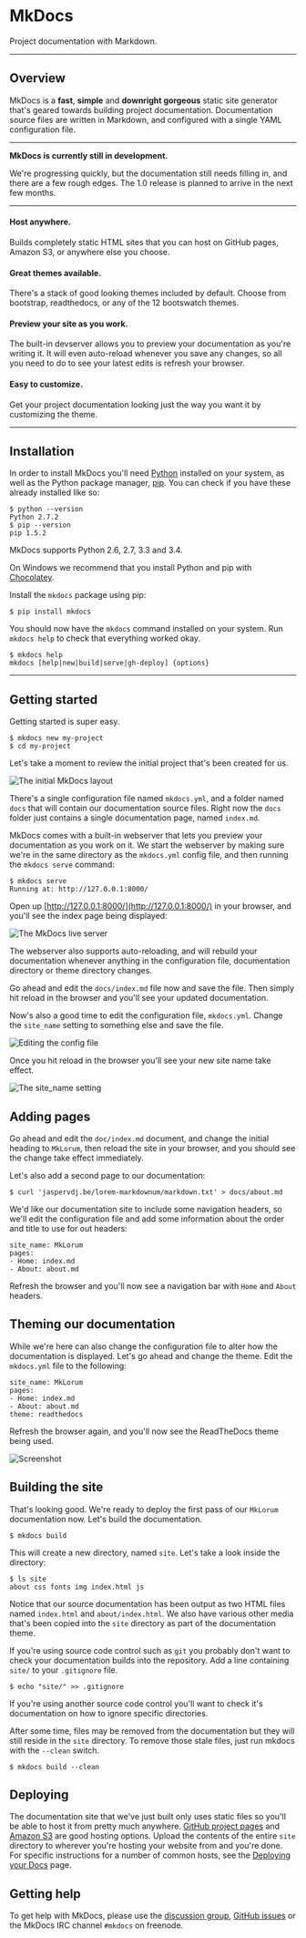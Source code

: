 # MkDocs

Project documentation with&nbsp;Markdown.

---

## Overview

MkDocs is a **fast**, **simple** and **downright gorgeous** static site generator that's geared towards building project documentation. Documentation source files are written in Markdown, and configured with a single YAML configuration file.

---

**MkDocs is currently still in development.**

We're progressing quickly, but the documentation still needs filling in, and there are a few rough edges.  The 1.0 release is planned to arrive in the next few months.

---

#### Host anywhere.

Builds completely static HTML sites that you can host on GitHub pages, Amazon S3, or anywhere else you choose.

#### Great themes available.

There's a stack of good looking themes included by default. Choose from bootstrap, readthedocs, or any of the 12 bootswatch themes.

#### Preview your site as you work.

The built-in devserver allows you to preview your documentation as you're writing it. It will even auto-reload whenever you save any changes, so all you need to do to see your latest edits is refresh your browser.

#### Easy to customize.

Get your project documentation looking just the way you want it by customizing the theme.

---

## Installation

In order to install MkDocs you'll need [Python] installed on your system, as well as the Python package manager, [pip].  You can check if you have these already installed like so:

    $ python --version
    Python 2.7.2
    $ pip --version
    pip 1.5.2

MkDocs supports Python 2.6, 2.7, 3.3 and 3.4.

On Windows we recommend that you install Python and pip with [Chocolatey].

Install the `mkdocs` package using pip:

    $ pip install mkdocs

You should now have the `mkdocs` command installed on your system.  Run `mkdocs help` to check that everything worked okay.

    $ mkdocs help
    mkdocs [help|new|build|serve|gh-deploy] {options}

---


## Getting started

Getting started is super easy.

    $ mkdocs new my-project
    $ cd my-project

Let's take a moment to review the initial project that's been created for us.

![The initial MkDocs layout](img/initial-layout.png)

There's a single configuration file named `mkdocs.yml`, and a folder named `docs` that will contain our documentation source files.  Right now the `docs` folder just contains a single documentation page, named `index.md`.

MkDocs comes with a built-in webserver that lets you preview your documentation as you work on it. We start the webserver by making sure we're in the same directory as the `mkdocs.yml` config file, and then running the `mkdocs serve` command:

    $ mkdocs serve
	Running at: http://127.0.0.1:8000/

Open up [http://127.0.0.1:8000/](http://127.0.0.1:8000/) in your browser, and you'll see the index page being displayed:

![The MkDocs live server](img/screenshot.png)

The webserver also supports auto-reloading, and will rebuild your documentation whenever anything in the configuration file, documentation directory or theme directory changes.

Go ahead and edit the `docs/index.md` file now and save the file. Then simply hit reload in the browser and you'll see your updated documentation.

Now's also a good time to edit the configuration file, `mkdocs.yml`.  Change the `site_name` setting to something else and save the file.

![Editing the config file](img/initial-config.png)

Once you hit reload in the browser you'll see your new site name take effect.

![The site_name setting](img/site-name.png)

## Adding pages

Go ahead and edit the `doc/index.md` document, and change the initial heading to `MkLorum`, then reload the site in your browser, and you should see the change take effect immediately.

Let's also add a second page to our documentation:

    $ curl 'jaspervdj.be/lorem-markdownum/markdown.txt' > docs/about.md

We'd like our documentation site to include some navigation headers, so we'll edit the configuration file and add some information about the order and title to use for out headers:

    site_name: MkLorum
    pages:
    - Home: index.md
    - About: about.md

Refresh the browser and you'll now see a navigation bar with `Home` and `About` headers.

## Theming our documentation

While we're here can also change the configuration file to alter how the documentation is displayed.  Let's go ahead and change the theme.  Edit the `mkdocs.yml` file to the following:

    site_name: MkLorum
    pages:
    - Home: index.md
    - About: about.md
    theme: readthedocs


Refresh the browser again, and you'll now see the ReadTheDocs theme being used.

![Screenshot](img/readthedocs.png)

## Building the site

That's looking good.  We're ready to deploy the first pass of our `MkLorum` documentation now.  Let's build the documentation.

    $ mkdocs build

This will create a new directory, named `site`.  Let's take a look inside the directory:

    $ ls site
    about css fonts img index.html js

Notice that our source documentation has been output as two HTML files named `index.html` and `about/index.html`.  We also have various other media that's been copied into the `site` directory as part of the documentation theme.

If you're using source code control such as `git` you probably don't want to check your documentation builds into the repository.  Add a line containing `site/` to your `.gitignore` file.

    $ echo "site/" >> .gitignore

If you're using another source code control you'll want to check it's documentation on how to ignore specific directories.

After some time, files may be removed from the documentation but they will still reside in the `site` directory. To remove those stale files, just run mkdocs with the `--clean` switch.

    $ mkdocs build --clean


## Deploying

The documentation site that we've just built only uses static files so you'll be
able to host it from pretty much anywhere. [GitHub project pages] and [Amazon
S3] are good hosting options. Upload the contents of the entire `site` directory
to wherever you're hosting your website from and you're done. For specific instructions
for a number of common hosts, see the [Deploying your Docs] page.


## Getting help

To get help with MkDocs, please use the [discussion group], [GitHub issues] or the MkDocs IRC channel `#mkdocs` on freenode.

[Amazon S3]: http://docs.aws.amazon.com/AmazonS3/latest/dev/WebsiteHosting.html
[Chocolatey]: https://chocolatey.org/
[discussion group]: https://groups.google.com/forum/#!forum/mkdocs
[GitHub issues]: https://github.com/mkdocs/mkdocs/issues
[GitHub project pages]: https://help.github.com/articles/creating-project-pages-manually
[pip]: http://pip.readthedocs.org/en/latest/installing.html
[Python]: https://www.python.org/
[Deploying your Docs]: user-guide/deploying-your-docs/

